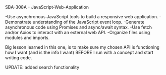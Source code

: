 SBA-308A - JavaScript-Web-Application

-Use asynchronous JavaScript tools to build a responsive web application.
-Demonstrate understanding of the JavaScript event loop.
-Generate asynchronous code using Promises and async/await syntax.
-Use fetch and/or Axios to interact with an external web API.
-Organize files using modules and imports.

Big lesson learned in this one, is to make sure my chosen API is functioning how I want (and is the info I want) BEFORE I run with a concept and start writing code.

UPDATE: added search functionality






